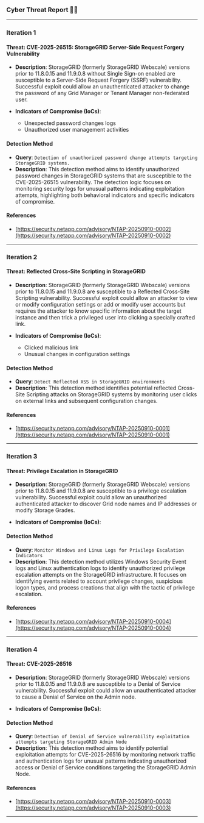 ### Cyber Threat Report 🕵️‍♂️
---
### **Iteration 1**

#### **Threat: CVE-2025-26515: StorageGRID Server-Side Request Forgery Vulnerability**

* **Description**: StorageGRID (formerly StorageGRID Webscale) versions prior to 11.8.0.15 and 11.9.0.8 without Single Sign-on enabled are susceptible to a Server-Side Request Forgery (SSRF) vulnerability. Successful exploit could allow an unauthenticated attacker to change the password of any Grid Manager or Tenant Manager non-federated user.

* **Indicators of Compromise (IoCs)**:
    * Unexpected password changes logs
    * Unauthorized user management activities


#### **Detection Method**

* **Query**: `Detection of unauthorized password change attempts targeting StorageGRID systems.`
* **Description**: This detection method aims to identify unauthorized password changes in StorageGRID systems that are susceptible to the CVE-2025-26515 vulnerability. The detection logic focuses on monitoring security logs for unusual patterns indicating exploitation attempts, highlighting both behavioral indicators and specific indicators of compromise.

#### **References**
* [https://security.netapp.com/advisory/NTAP-20250910-0002](https://security.netapp.com/advisory/NTAP-20250910-0002)


---

### **Iteration 2**

#### **Threat: Reflected Cross-Site Scripting in StorageGRID**

* **Description**: StorageGRID (formerly StorageGRID Webscale) versions prior to 11.8.0.15 and 11.9.0.8 are susceptible to a Reflected Cross-Site Scripting vulnerability. Successful exploit could allow an attacker to view or modify configuration settings or add or modify user accounts but requires the attacker to know specific information about the target instance and then trick a privileged user into clicking a specially crafted link.

* **Indicators of Compromise (IoCs)**:
    * Clicked malicious link
    * Unusual changes in configuration settings


#### **Detection Method**

* **Query**: `Detect Reflected XSS in StorageGRID environments`
* **Description**: This detection method identifies potential reflected Cross-Site Scripting attacks on StorageGRID systems by monitoring user clicks on external links and subsequent configuration changes.

#### **References**
* [https://security.netapp.com/advisory/NTAP-20250910-0001](https://security.netapp.com/advisory/NTAP-20250910-0001)


---

### **Iteration 3**

#### **Threat: Privilege Escalation in StorageGRID**

* **Description**: StorageGRID (formerly StorageGRID Webscale) versions prior to 11.8.0.15 and 11.9.0.8 are susceptible to a privilege escalation vulnerability. Successful exploit could allow an unauthorized authenticated attacker to discover Grid node names and IP addresses or modify Storage Grades.

* **Indicators of Compromise (IoCs)**:


#### **Detection Method**

* **Query**: `Monitor Windows and Linux Logs for Privilege Escalation Indicators`
* **Description**: This detection method utilizes Windows Security Event logs and Linux authentication logs to identify unauthorized privilege escalation attempts on the StorageGRID infrastructure. It focuses on identifying events related to account privilege changes, suspicious logon types, and process creations that align with the tactic of privilege escalation.

#### **References**
* [https://security.netapp.com/advisory/NTAP-20250910-0004](https://security.netapp.com/advisory/NTAP-20250910-0004)


---

### **Iteration 4**

#### **Threat: CVE-2025-26516**

* **Description**: StorageGRID (formerly StorageGRID Webscale) versions prior to 11.8.0.15 and 11.9.0.8 are susceptible to a Denial of Service vulnerability. Successful exploit could allow an unauthenticated attacker to cause a Denial of Service on the Admin node.

* **Indicators of Compromise (IoCs)**:


#### **Detection Method**

* **Query**: `Detection of Denial of Service vulnerability exploitation attempts targeting StorageGRID Admin Node`
* **Description**: This detection method aims to identify potential exploitation attempts for CVE-2025-26516 by monitoring network traffic and authentication logs for unusual patterns indicating unauthorized access or Denial of Service conditions targeting the StorageGRID Admin Node.

#### **References**
* [https://security.netapp.com/advisory/NTAP-20250910-0003](https://security.netapp.com/advisory/NTAP-20250910-0003)


---
